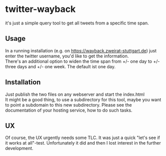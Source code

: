 # twitter-wayback
it's just a simple query tool to get all tweets from a specific time span.

## Usage
In a running installation (e.g. on https://wayback.zweirat-stuttgart.de) just enter the twitter username, you'd like to get the information.\
There's an additional option to widen the time span from +/- one day to +/- three days and +/- one week. The default ist one day.

## Installation
Just publish the two files on any webserver and start the index.html\
It might be a good thing, to use a subdirectory for this tool, maybe you want to point a subdomain to this new subdirectory.
Please see the documentation of your hosting service, how to do such tasks. 

## UX
Of course, the UX urgently needs some TLC. It was just a quick "let's see if it works at all"-test.
Unfortunately it did and then I lost interest in the further development.